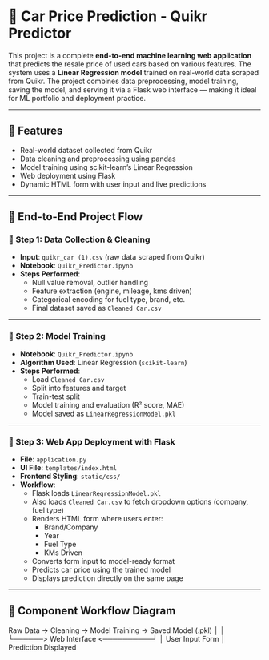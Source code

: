 # 🚗 Car Price Prediction - Quikr Predictor

This project is a complete **end-to-end machine learning web application** that predicts the resale price of used cars based on various features. The system uses a **Linear Regression model** trained on real-world data scraped from Quikr. The project combines data preprocessing, model training, saving the model, and serving it via a Flask web interface — making it ideal for ML portfolio and deployment practice.

---

## 📌 Features

- Real-world dataset collected from Quikr
- Data cleaning and preprocessing using pandas
- Model training using scikit-learn’s Linear Regression
- Web deployment using Flask
- Dynamic HTML form with user input and live predictions

---

## 🧠 End-to-End Project Flow

### 🔹 Step 1: Data Collection & Cleaning

- **Input**: `quikr_car (1).csv` (raw data scraped from Quikr)
- **Notebook**: `Quikr_Predictor.ipynb`
- **Steps Performed**:
  - Null value removal, outlier handling
  - Feature extraction (engine, mileage, kms driven)
  - Categorical encoding for fuel type, brand, etc.
  - Final dataset saved as `Cleaned Car.csv`

---

### 🔹 Step 2: Model Training

- **Notebook**: `Quikr_Predictor.ipynb`
- **Algorithm Used**: Linear Regression (`scikit-learn`)
- **Steps Performed**:
  - Load `Cleaned Car.csv`
  - Split into features and target
  - Train-test split
  - Model training and evaluation (R² score, MAE)
  - Model saved as `LinearRegressionModel.pkl`

---

### 🔹 Step 3: Web App Deployment with Flask

- **File**: `application.py`
- **UI File**: `templates/index.html`
- **Frontend Styling**: `static/css/`
- **Workflow**:
  - Flask loads `LinearRegressionModel.pkl`
  - Also loads `Cleaned Car.csv` to fetch dropdown options (company, fuel type)
  - Renders HTML form where users enter:
    - Brand/Company
    - Year
    - Fuel Type
    - KMs Driven
  - Converts form input to model-ready format
  - Predicts car price using the trained model
  - Displays prediction directly on the same page

---

## 🔁 Component Workflow Diagram

Raw Data → Cleaning → Model Training → Saved Model (.pkl)
│ │
└──────> Web Interface <──────────┘
│
User Input Form
│
Prediction Displayed

